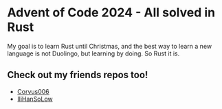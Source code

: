 # Advent of Code 2024 - All solved in Rust

My goal is to learn Rust until Christmas, and the best way to learn a new language is not Duolingo, but learning by doing. So Rust it is.

## Check out my friends repos too!

- [Corvus006](https://github.com/Corvus006/aoc-2024)
- [IliHanSoLow](https://github.com/IliHanSoLow/AoC-2024-Rust)
